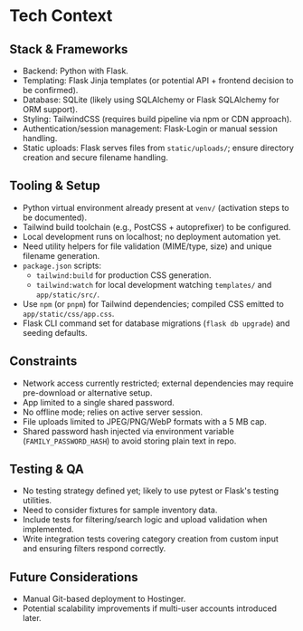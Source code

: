 # Tech Context

## Stack & Frameworks
- Backend: Python with Flask.
- Templating: Flask Jinja templates (or potential API + frontend decision to be confirmed).
- Database: SQLite (likely using SQLAlchemy or Flask SQLAlchemy for ORM support).
- Styling: TailwindCSS (requires build pipeline via npm or CDN approach).
- Authentication/session management: Flask-Login or manual session handling.
- Static uploads: Flask serves files from `static/uploads/`; ensure directory creation and secure filename handling.

## Tooling & Setup
- Python virtual environment already present at `venv/` (activation steps to be documented).
- Tailwind build toolchain (e.g., PostCSS + autoprefixer) to be configured.
- Local development runs on localhost; no deployment automation yet.
- Need utility helpers for file validation (MIME/type, size) and unique filename generation.
- `package.json` scripts:
  - `tailwind:build` for production CSS generation.
  - `tailwind:watch` for local development watching `templates/` and `app/static/src/`.
- Use `npm` (or `pnpm`) for Tailwind dependencies; compiled CSS emitted to `app/static/css/app.css`.
- Flask CLI command set for database migrations (`flask db upgrade`) and seeding defaults.

## Constraints
- Network access currently restricted; external dependencies may require pre-download or alternative setup.
- App limited to a single shared password.
- No offline mode; relies on active server session.
- File uploads limited to JPEG/PNG/WebP formats with a 5 MB cap.
- Shared password hash injected via environment variable (`FAMILY_PASSWORD_HASH`) to avoid storing plain text in repo.

## Testing & QA
- No testing strategy defined yet; likely to use pytest or Flask's testing utilities.
- Need to consider fixtures for sample inventory data.
- Include tests for filtering/search logic and upload validation when implemented.
- Write integration tests covering category creation from custom input and ensuring filters respond correctly.

## Future Considerations
- Manual Git-based deployment to Hostinger.
- Potential scalability improvements if multi-user accounts introduced later.
